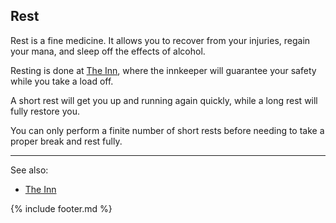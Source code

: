 ## Rest
Rest is a fine medicine. It allows you to recover from your injuries, regain your mana, and sleep off the effects
  of alcohol.

Resting is done at [The Inn](../inn/index.md), where the innkeeper will guarantee your safety while you take a load off.

A short rest will get you up and running again quickly, while a long rest will fully restore you.

You can only perform a finite number of short rests before needing to take a proper break and rest fully.

---

See also:
 - [The Inn](../inn/index.md)

{% include footer.md %}